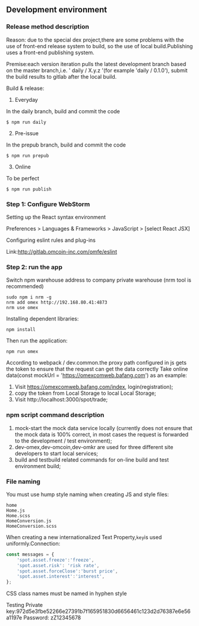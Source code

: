 ## Development environment

### Release method description

Reason: due to the special dex project,there are some problems with the use of front-end release system to build, so the use of local build.Publishing uses a front-end publishing system.

Premise:each version iteration pulls the latest development branch based on the master branch,i.e. ' daily / X.y.z '(for example 'daily / 0.1.0'), submit the build results to gitlab after the local build.

Build & release:

1. Everyday

In the daily branch, build and commit the code

```
$ npm run daily
```

2. Pre-issue

In the prepub branch, build and commit the code

```
$ npm run prepub
```

3. Online

To be perfect

```
$ npm run publish
```

### Step 1: Configure WebStorm

Setting up the React syntax environment

Preferences > Languages & Frameworks > JavaScript > [select React JSX]

Configuring eslint rules and plug-ins

Link:http://gitlab.omcoin-inc.com/omfe/eslint


### Step 2: run the app

Switch npm warehouse address to company private warehouse (nrm tool is recommended)
```shell
sudo npm i nrm -g
nrm add omex http://192.168.80.41:4873
nrm use omex
```

Installing dependent libraries:

```shell
npm install
```

Then run the application:

```shell
npm run omex
```

According to webpack / dev.common.the proxy path configured in js gets the token to ensure that the request can get the data correctly
Take online data(const mockUrl = 'https://omexcomweb.bafang.com') as an example:

1. Visit https://omexcomweb.bafang.com/index, login(registration);
2. copy the token from Local Storage to local Local Storage;
3. Visit http://localhost:3000/spot/trade;

### npm script command description

1. mock-start the mock data service locally (currently does not ensure that the mock data is 100% correct, in most cases the request is forwarded to the development / test environment);
2. dev-omex,dev-omcoin,dev-omkr are used for three different site developers to start local services;
3. build and testbuild related commands for on-line build and test environment build;

### File naming

You must use hump style naming when creating JS and style files:

```
home
Home.js
Home.scss
HomeConversion.js
HomeConversion.scss
```

When creating a new internationalized Text Property,`key`is used uniformly.Connection:

```js
const messages = {
	'spot.asset.freeze':'freeze',
	'spot.asset.risk': 'risk rate',
	'spot.asset.forceClose':'burst price',
	'spot.asset.interest':'interest',
};
```

CSS class names must be named in hyphen style


Testing
Private key:972d5e3fbe52266e27391b7f165951830d6656461c123d2d76387e6e56a1197e
Password: zZ12345678